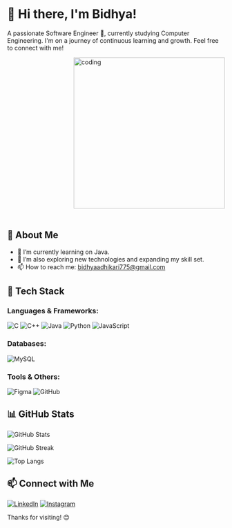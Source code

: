 # 👋 Hi there, I'm Bidhya!

A passionate Software Engineer 🚀, currently studying Computer Engineering. I'm on a journey of continuous learning and growth. Feel free to connect with me!

<img align="right" alt="coding" width="350" src="https://cdn.dribbble.com/users/4055494/screenshots/15215756/media/d2b66c4ca0192aa26d103448b3d1518b.gif" style="margin-left: 20px; margin-bottom: 20px;">
<br style="clear:both;">

## 🌟 About Me

- 🔭 I’m currently learning on Java.
- 🌱 I’m also exploring new technologies and expanding my skill set.
- 📫 How to reach me: [bidhyaadhikari775@gmail.com](mailto:bidhyaadhikari775@gmail.com)



## 🚀 Tech Stack

### Languages & Frameworks:
![C](https://img.shields.io/badge/C-00599C?style=for-the-badge&logo=c&logoColor=white)
![C++](https://img.shields.io/badge/C++-00599C?style=for-the-badge&logo=c%2B%2B&logoColor=white)
![Java](https://img.shields.io/badge/Java-ED8B00?style=for-the-badge&logo=java&logoColor=white)
![Python](https://img.shields.io/badge/Python-3670A0?style=for-the-badge&logo=python&logoColor=ffdd54)
![JavaScript](https://img.shields.io/badge/JavaScript-323330?style=for-the-badge&logo=javascript&logoColor=F7DF1E)

### Databases:
![MySQL](https://img.shields.io/badge/MySQL-00000F?style=for-the-badge&logo=mysql&logoColor=white)

### Tools & Others:
![Figma](https://img.shields.io/badge/Figma-F24E1E?style=for-the-badge&logo=figma&logoColor=white)
![GitHub](https://img.shields.io/badge/GitHub-181717?style=for-the-badge&logo=github&logoColor=white)



## 📊 GitHub Stats

![GitHub Stats](https://github-readme-stats.vercel.app/api?username=bidhyaAdh&theme=dark&hide_border=true&show_icons=true&count_private=true)

![GitHub Streak](https://github-readme-streak-stats.herokuapp.com/?user=bidhyaAdh&theme=dark&hide_border=true)

![Top Langs](https://github-readme-stats.vercel.app/api/top-langs/?username=bidhyaAdh&theme=dark&hide_border=true&layout=compact&langs_count=6)



## 📫 Connect with Me

[![LinkedIn](https://img.shields.io/badge/LinkedIn-0077B5?style=for-the-badge&logo=linkedin&logoColor=white)](https://linkedin.com/in/bidhya-adhikari)
[![Instagram](https://img.shields.io/badge/Instagram-E4405F?style=for-the-badge&logo=instagram&logoColor=white)](https://instagram.com/bidhyaa1)



Thanks for visiting! 😊

